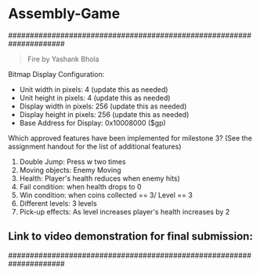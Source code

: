 # Assembly-Game

#####################################################################

> Fire by Yashank Bhola
 
 Bitmap Display Configuration:
 - Unit width in pixels: 4 (update this as needed)
 - Unit height in pixels: 4 (update this as needed)
 - Display width in pixels: 256 (update this as needed)
 - Display height in pixels: 256 (update this as needed)
 - Base Address for Display: 0x10008000 ($gp)

 Which approved features have been implemented for milestone 3?
 (See the assignment handout for the list of additional features)
 1. Double Jump:               Press w two times
 2. Moving objects:            Enemy Moving
 3. Health:                    Player's health reduces when enemy hits)
 4. Fail condition:            when health drops to 0
 5. Win condition:             when coins collected == 3/ Level == 3
 6. Different levels:          3 levels
 7. Pick-up effects:           As level increases player's health increases by 2

 Link to video demonstration for final submission:
 - 

#####################################################################

